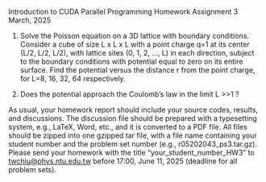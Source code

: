 
Introduction to CUDA Parallel Programming Homework Assignment 3
March, 2025

1. Solve the Poisson equation on a 3D lattice with boundary conditions.
Consider a cube of size L x L x L with a point charge q=1 at its center
(L/2, L/2, L/2), with lattice sites (0, 1, 2, ..., L) in each direction, subject
to the boundary conditions with potential equal to zero on its entire
surface. Find the potential versus the distance r from the point
charge, for L=8, 16, 32, 64 respectively.


2. Does the potential approach the Coulomb’s law in the limit L >>1 ?

As usual, your homework report should include your source codes,
results, and discussions. The discussion file should be prepared with a
typesetting system, e.g., LaTeX, Word, etc., and it is converted to a
PDF file. All files should be zipped into one gzipped tar file, with a file
name containing your student number and the problem set number
(e.g., r05202043_ps3.tar.gz). Please send your homework with the
title “your_student_number_HW3” to twchiu@phys.ntu.edu.tw
before 17:00, June 11, 2025 (deadline for all problem sets).
